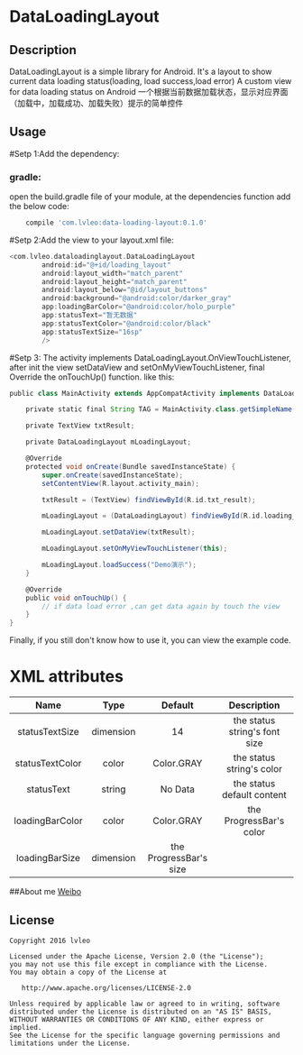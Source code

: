 # DataLoadingLayout
## Description
DataLoadingLayout is a simple library for Android. It's a layout to show current data loading status(loading, load success,load error)
A custom view for data loading status on Android
一个根据当前数据加载状态，显示对应界面（加载中，加载成功、加载失败）提示的简单控件

## Usage

#Setp 1:Add the dependency:
### gradle:
open the build.gradle file of your module, at the dependencies function add the below code:
```groovy
	compile 'com.lvleo:data-loading-layout:0.1.0'
```

#Setp 2:Add the view to your layout.xml file:

```groovy
<com.lvleo.dataloadinglayout.DataLoadingLayout
        android:id="@+id/loading_layout"
        android:layout_width="match_parent"
        android:layout_height="match_parent"
        android:layout_below="@id/layout_buttons"
        android:background="@android:color/darker_gray"
        app:loadingBarColor="@android:color/holo_purple"
        app:statusText="暂无数据"
        app:statusTextColor="@android:color/black"
        app:statusTextSize="16sp"
        />
```
#Setp 3: The activity implements DataLoadingLayout.OnViewTouchListener, after init the view setDataView and setOnMyViewTouchListener,
final Override the onTouchUp() function. like this:

```groovy
public class MainActivity extends AppCompatActivity implements DataLoadingLayout.OnViewTouchListener {

    private static final String TAG = MainActivity.class.getSimpleName();

    private TextView txtResult;

    private DataLoadingLayout mLoadingLayout;

    @Override
    protected void onCreate(Bundle savedInstanceState) {
        super.onCreate(savedInstanceState);
        setContentView(R.layout.activity_main);

        txtResult = (TextView) findViewById(R.id.txt_result);

        mLoadingLayout = (DataLoadingLayout) findViewById(R.id.loading_layout);

        mLoadingLayout.setDataView(txtResult);

        mLoadingLayout.setOnMyViewTouchListener(this);

        mLoadingLayout.loadSuccess("Demo演示");
    }

    @Override
    public void onTouchUp() {
        // if data load error ,can get data again by touch the view
    }
}
```

Finally, if you still don't know how to use it, you can view the example code.

# XML attributes
| Name | Type | Default | Description |
|:----:|:----:|:-------:|:-----------:|
|statusTextSize|dimension|14|the status string's font size|
|statusTextColor|color|Color.GRAY|the status string's color|
|statusText|string|No Data|the status default content|
|loadingBarColor|color|Color.GRAY|the ProgressBar's color|
|loadingBarSize|dimension|the ProgressBar's size|


##About me
[Weibo](http://weibo.com/2265549640)

License
-------

    Copyright 2016 lvleo

    Licensed under the Apache License, Version 2.0 (the "License");
    you may not use this file except in compliance with the License.
    You may obtain a copy of the License at

       http://www.apache.org/licenses/LICENSE-2.0

    Unless required by applicable law or agreed to in writing, software
    distributed under the License is distributed on an "AS IS" BASIS,
    WITHOUT WARRANTIES OR CONDITIONS OF ANY KIND, either express or implied.
    See the License for the specific language governing permissions and
    limitations under the License.